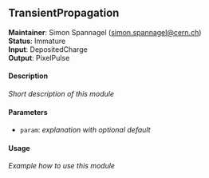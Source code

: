 ## TransientPropagation
**Maintainer**: Simon Spannagel (simon.spannagel@cern.ch)  
**Status**: Immature  
**Input**: DepositedCharge  
**Output**: PixelPulse

#### Description
*Short description of this module*

#### Parameters
* `param`: *explanation with optional default*

#### Usage
*Example how to use this module*
